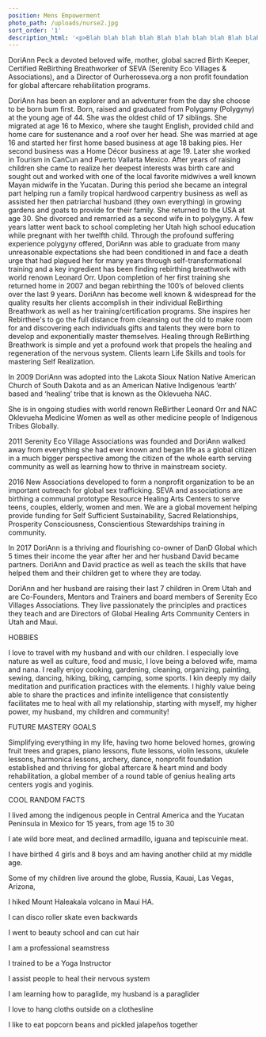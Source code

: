 ```yaml
---
position: Mens Empowerment
photo_path: /uploads/nurse2.jpg
sort_order: '1'
description_html: '<p>Blah blah blah blah Blah blah blah blah Blah blah blah blah</p>'
---
```



DoriAnn Peck a devoted beloved wife, mother, global sacred Birth Keeper, Certified ReBirthing Breathworker of SEVA (Serenity Eco Villages & Associations), and a Director of Ourherosseva.org a non profit foundation for global aftercare rehabilitation programs.

DoriAnn has been an explorer and an adventurer from the day she choose to be born bum first. Born, raised and graduated from Polygamy (Polygyny) at the young age of 44. She was the oldest child of 17 siblings. She migrated at age 16 to Mexico, where she taught English, provided child and home care for sustenance and a roof over her head. She was married at age 16 and started her first home based business at age 18 baking pies. Her second business was a Home D&eacute;cor business at age 19. Later she worked in Tourism in CanCun and Puerto Vallarta Mexico. After years of raising children she came to realize her deepest interests was birth care and sought out and worked with one of the local favorite midwives a well known Mayan midwife in the Yucatan. During this period she became an integral part helping run a family tropical hardwood carpentry business as well as assisted her then patriarchal husband (they own everything) in growing gardens and goats to provide for their family. She returned to the USA at age 30. She divorced and remarried as a second wife in to polygyny. A few years latter went back to school completing her Utah high school education while pregnant with her twelfth child. Through the profound suffering experience polygyny offered, DoriAnn was able to graduate from many unreasonable expectations she had been conditioned in and face a death urge that had plagued her for many years through self-transformational training and a key ingredient has been finding rebirthing breathwork with world renown Leonard Orr. Upon completion of her first training she returned home in 2007 and began rebirthing the 100’s of beloved clients over the last 9 years. DoriAnn has become well known & widespread for the quality results her clients accomplish in their individual ReBirthing Breathwork as well as her training/certification programs. She inspires her Rebirthee's to go the full distance from cleansing out the old to make room for and discovering each individuals gifts and talents they were born to develop and exponentially master themselves. Healing through ReBirthing Breathwork is simple and yet a profound work that propels the healing and regeneration of the nervous system. Clients learn Life Skills and tools for mastering Self Realization.

In 2009 DoriAnn was adopted into the Lakota Sioux Nation Native American Church of South Dakota and as an American Native Indigenous ‘earth’ based and ‘healing’ tribe that is known as the Oklevueha NAC.&nbsp;

She is in ongoing studies with world renown ReBirther Leonard Orr and NAC Oklevueha Medicine Women as well as other medicine people of Indigenous Tribes Globally.

2011 Serenity Eco Village Associations was founded and DoriAnn walked away from everything she had ever known and began life as a global citizen in a much bigger perspective among the citizen of the whole earth serving community as well as learning how to thrive in mainstream society.

2016 New Associations developed to form a nonprofit organization to be an important outreach for global sex trafficking. SEVA and associations are birthing a communal prototype Resource Healing Arts Centers to serve teens, couples, elderly, women and men. We are a global movement helping provide funding for Self Sufficient Sustainability, Sacred Relationships, Prosperity Consciousness, Conscientious Stewardships training in community.

In 2017 DoriAnn is a thriving and flourishing co-owner of DanD Global which 5 times their income the year after her and her husband David became partners. DoriAnn and David practice as well as teach the skills that have helped them and their children get to where they are today.

DoriAnn and her husband are raising their last 7 children in Orem Utah and are Co-Founders, Mentors and Trainers and board members of Serenity Eco Villages Associations. They live passionately the principles and practices they teach and are Directors of Global Healing Arts Community Centers in Utah and Maui.

HOBBIES

I love to travel with my husband and with our children. I especially love nature as well as culture, food and music, I love being a beloved wife, mama and nana. I really enjoy cooking, gardening, cleaning, organizing, painting, sewing, dancing, hiking, biking, camping, some sports. I kin deeply my daily meditation and purification practices with the elements. I highly value being able to share the practices and infinite intelligence that consistently facilitates me to heal with all my relationship, starting with myself, my higher power, my husband, my children and community!

FUTURE MASTERY GOALS

Simplifying everything in my life, having two home beloved homes, growing fruit trees and grapes, piano lessons, flute lessons, violin lessons, ukulele lessons, harmonica lessons, archery, dance, nonprofit foundation established and thriving for global aftercare & heart mind and body rehabilitation, a global member of a round table of genius healing arts centers yogis and yoginis.

COOL RANDOM FACTS

I lived among the indigenous people in Central America and the Yucatan Peninsula in Mexico for 15 years, from age 15 to 30

I ate wild bore meat, and declined armadillo, iguana and tepiscuinle meat.

I have birthed 4 girls and 8 boys and am having another child at my middle age.

Some of my children live around the globe, Russia, Kauai, Las Vegas, Arizona,

I hiked Mount Haleakala volcano in Maui HA.

I can disco roller skate even backwards

I went to beauty school and can cut hair

I am a professional seamstress

I trained to be a Yoga Instructor

I assist people to heal their nervous system

I am learning how to paraglide, my husband is a paraglider

I love to hang cloths outside on a clothesline

I like to eat popcorn beans and pickled jalape&ntilde;os together